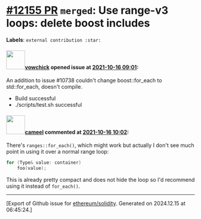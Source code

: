 # [\#12155 PR](https://github.com/ethereum/solidity/pull/12155) `merged`: Use range-v3 loops: delete boost includes
**Labels**: `external contribution :star:`


#### <img src="https://avatars.githubusercontent.com/u/37148723?v=4" width="50">[vowchick](https://github.com/vowchick) opened issue at [2021-10-16 09:01](https://github.com/ethereum/solidity/pull/12155):

An addition to issue #10738
couldn't change boost::for_each to
std::for_each, doesn't compile.


- Build successful
- ./scripts/test.sh successful  


#### <img src="https://avatars.githubusercontent.com/u/137030?v=4" width="50">[cameel](https://github.com/cameel) commented at [2021-10-16 10:02](https://github.com/ethereum/solidity/pull/12155#issuecomment-944891248):

There's `ranges::for_each()`, which might work but actually I don't see much point in using it over a normal range loop:
```c++
for (Type& value: container)
    foo(value);
```
This is already pretty compact and does not hide the loop so I'd recommend using it instead of `for_each()`.


-------------------------------------------------------------------------------



[Export of Github issue for [ethereum/solidity](https://github.com/ethereum/solidity). Generated on 2024.12.15 at 06:45:24.]
